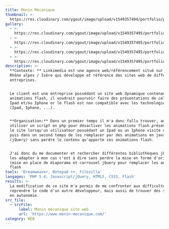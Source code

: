 ```yaml
---
title: Monin Mécanique
thumbnail: >-
  https://res.cloudinary.com/ygout/image/upload/v1549357494/portfolio/photo-1-1-.png
gallery:
  - >-
    https://res.cloudinary.com/ygout/image/upload/v1549357495/portfolio/photo-2-1-.png
  - >-
    https://res.cloudinary.com/ygout/image/upload/v1549357495/portfolio/photo-1.png
  - >-
    https://res.cloudinary.com/ygout/image/upload/v1549357495/portfolio/photo-4.png
  - >-
    https://res.cloudinary.com/ygout/image/upload/v1549357495/portfolio/photo-2.png
description: >-
  **Contexte: ** Linkimedia est une agence web/référencement situé sur région
  Rhône alpes / Isère qui développe et référence des sites web de différentes
  entreprises.


  Le client est une entreprise possédant un site web dynamique contenant des
  animations flash, il voudrait pourvoir faire des présentations de celui-ci sur
  Ipad et/ou Iphone or le flash est non compatible avec les technologies Apple
  (Ipad, Iphone, ...).


  **Organisation:** Dans un premier temps il m'a donc fallu trouver, adapter et
  utiliser un script en php pour désactiver les animations flash présentent sur
  le site lorsqu'un utilisateur possédant un Ipad ou un Iphone visite celui-ci
  puis dans un second temps de les remplacer par des animations en javascript
  (jQuery) sans perdre le contenu qu'apporte ces animations flash.


  J'ai donc du me documenter et rechercher différentes bibliothèques jQuery et
  les adapter à mon cas c'est à dire sans perdre la mise en forme d'origine
  (mise en place de diaporama et carrousel jQuery pour remplacer les animations
  flash
tools: 'Dreamweaver, Notepad ++, Filezilla'
langages: 'PHP 5.4, Javascript/jQuery, HTML5, CSS3, Flash'
results: >-
  La modification de ce site m'a permis de me confronter aux difficultés de
  reprendre le code d'un autre développeur, mais aussi de trouver des solutions
  en autonomie.
src_file:
  - srcFile:
      label: Monin mécanique site web
      url: 'https://www.monin-mecanique.com/'
category: WEB
---
```


